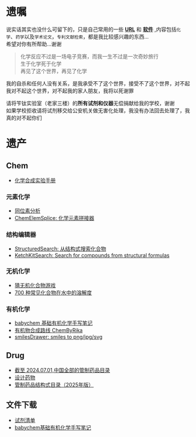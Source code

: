 # 遗嘱

说实话其实也没什么可留下的，只是自己常用的一些 **[URL](http://benzyl-titanium.pages.dev/posts/favorite/)** 和 **[软件](https://github.com/Benzyl-titanium/Benzyl-titanium-will/releases/tag/app)** ,内容包括`化学`、`药学`以及`学术论文`，`专利文献检索`，都是我比较感兴趣的东西…  
希望对你有所帮助…谢谢

> 化学反应不过是一场电子竞赛，而我一生不过是一次奇妙旅行  
  生于化学死于化学  
  再见了这个世界，再见了化学

我的自杀和任何人没有关系，是我承受不了这个世界，接受不了这个世界，对不起  
我对不起这个世界，对不起我的家人朋友，我将以死谢罪  

请将苄钛实验室（老家三楼）的**所有试剂和仪器**无偿捐献给我的学校，谢谢  
如果学校拒收请将试剂移交给公安机关做无害化处理，我没有办法回去处理了，我真的对不起你们

# 遗产

## Chem

- [化学合成实验手册](https://benzyl-titanium.pages.dev/posts/chem/chemhandbook/)

### 元素化学

- [同位素分析](https://zeeman.pages.dev)
- [ChemElemSplice: 化学元素拼接器](https://benzyl-titanium.pages.dev/posts/chem/chemelemsplice/)

### 结构编辑器

- [StructuredSearch: 从结构式搜索化合物](https://benzyl-titanium.pages.dev/posts/chem/structuredsearch/)
- [KetchKitSearch: Search for compounds from structural formulas](https://benzyl-titanium.pages.dev/posts/chem/ketchkitsearch/)

### 无机化学

- [猜无机化合物游戏](https://benzyl-titanium.pages.dev/posts/chem/chemgame/)
- [700 种常见化合物在水中的溶解度](https://benzyl-titanium.pages.dev/posts/chem/solubility/)

### 有机化学

- [babychem 基础有机化学手写笔记](https://benzyl-titanium.pages.dev/posts/chem/babychem/)
- [有机物合成路线 ChemByRika](https://benzyl-titanium.pages.dev/posts/chem/chembyrika/)
- [smilesDrawer: smiles to png/jpg/svg](https://benzyl-titanium.pages.dev/posts/chem/smilesdrawer/)

## Drug

- [截至 2024.07.01,中国全部的管制药品目录](https://benzyl-titanium.pages.dev/posts/drug/Structural-formula/)
- [设计药物](https://benzyl-titanium.pages.dev/posts/drug/designdrugs/)
- [管制药品结构式目录（2025年版）](https://benzyl-titanium.pages.dev/posts/drug/structured-catalogue/)

## 文件下载

- [试剂清单](https://github.com/Benzyl-titanium/Benzyl-titanium-will/releases/download/app/BianTai_LAB.xlsx)
- [babychem基础有机化学手写笔记](https://github.com/Benzyl-titanium/BabyChem/releases/download/organic-chemistry/BabyChem.pdf)
